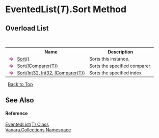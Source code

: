 # EventedList(*T*).Sort Method 
 


## Overload List
&nbsp;<table><tr><th></th><th>Name</th><th>Description</th></tr><tr><td>![Public method](media/pubmethod.gif "Public method")</td><td><a href="04f47ef4-55c9-b341-14d9-315491dfc8d9">Sort()</a></td><td>
Sorts this instance.</td></tr><tr><td>![Public method](media/pubmethod.gif "Public method")</td><td><a href="99b37784-e1f1-8934-b33b-c6dac601ecd6">Sort(IComparer(T))</a></td><td>
Sorts the specified comparer.</td></tr><tr><td>![Public method](media/pubmethod.gif "Public method")</td><td><a href="05e268e9-ecc6-65e1-9772-8b30e75a1c96">Sort(Int32, Int32, IComparer(T))</a></td><td>
Sorts the specified index.</td></tr></table>&nbsp;
<a href="#eventedlist(*t*).sort-method">Back to Top</a>

## See Also


#### Reference
<a href="76b2d53b-475e-39f2-60e1-b6b89876e9a2">EventedList(T) Class</a><br /><a href="062563b8-e616-d697-89ef-6de2b291d4a0">Vanara.Collections Namespace</a><br />